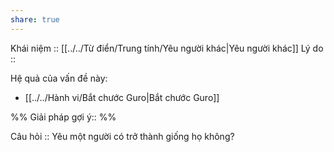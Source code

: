 ```yaml
---
share: true
---
```

Khái niệm :: [[../../Từ điển/Trung tính/Yêu người khác|Yêu người khác]]
Lý do :: 

Hệ quả của vấn đề này:
- [[../../Hành vi/Bắt chước Guro|Bắt chước Guro]]


%%
Giải pháp gợi ý:: 
%%



Câu hỏi :: Yêu một người có trở thành giống họ không?